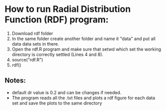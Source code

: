 # How to run Radial Distribution Function (RDF) program:

1. Download rdf folder
2. In the same folder create another folder and name it "data" and put all data data sets in there.
3. Open the rdf.R program and make sure that setwd which set the working directory is correctly settled (Lines 4 and 8). 
4. source("rdf.R")
5. rdf()

## Notes: 

- default dr value is 0.2 and can be changes if needed.
- The program reads all the .txt files and plots a rdf figure for each data set and save the plots to the same directory


